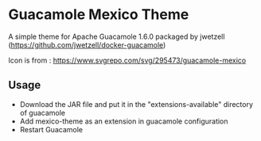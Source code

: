 # Guacamole Mexico Theme
A simple theme for Apache Guacamole 1.6.0 packaged by jwetzell (https://github.com/jwetzell/docker-guacamole)

Icon is from : https://www.svgrepo.com/svg/295473/guacamole-mexico

## Usage
* Download the JAR file and put it in the "extensions-available" directory of guacamole
* Add mexico-theme as an extension in guacamole configuration
* Restart Guacamole
